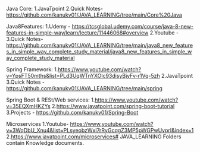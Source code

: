 
Java Core:
1.JavaTpoint
2.Quick Notes- https://github.com/kanukv01/JAVA_LEARNING/tree/main/Core%20Java

Java8Features:
1.Udemy - https://tcsglobal.udemy.com/course/java-8-new-features-in-simple-way/learn/lecture/11446068#overview
2.Youtube - 
3.Quick Notes- https://github.com/kanukv01/JAVA_LEARNING/tree/main/java8_new_features_in_simple_way_complete_study_material/java8_new_features_in_simple_way_complete_study_material

Spring Framework:
1.https://www.youtube.com/watch?v=YpsFT50mths&list=PLd3UqWTnYXOlc93disyBjyFv-r1Vq-5zh
2.JavaTpoint
3.Quick Notes - https://github.com/kanukv01/JAVA_LEARNING/tree/main/spring

Spring Boot & RESt/Web services:
1.https://www.youtube.com/watch?v=35EQXmHKZYs
2.https://www.javatpoint.com/spring-boot-tutorial
3.Projects - https://github.com/kanukv01/Spring-Boot

Microservices
1.Youtube- https://www.youtube.com/watch?v=3WqDbU_Xnu4&list=PLsyeobzWxl7rRyGcqgZ3MP5pWGPwUvprI&index=1
2.https://www.javatpoint.com/microservices# JAVA_LEARNING
Folders contain Knowledge documents.
